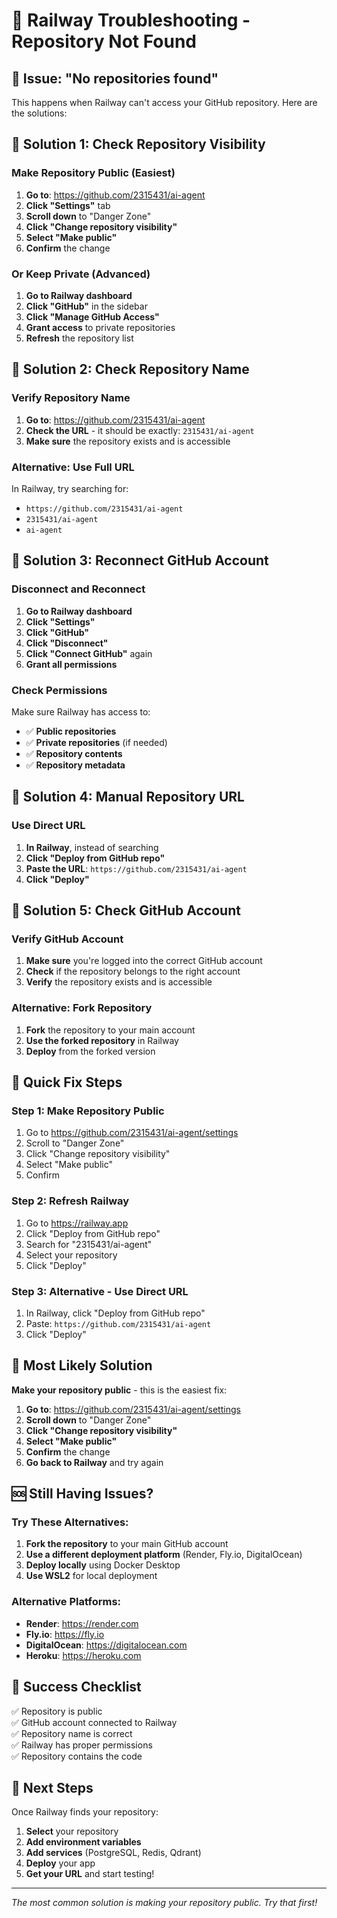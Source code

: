 # 🔧 Railway Troubleshooting - Repository Not Found

## 🚨 Issue: "No repositories found"

This happens when Railway can't access your GitHub repository. Here are the solutions:

## 🔧 **Solution 1: Check Repository Visibility**

### Make Repository Public (Easiest)
1. **Go to**: https://github.com/2315431/ai-agent
2. **Click "Settings"** tab
3. **Scroll down** to "Danger Zone"
4. **Click "Change repository visibility"**
5. **Select "Make public"**
6. **Confirm** the change

### Or Keep Private (Advanced)
1. **Go to Railway dashboard**
2. **Click "GitHub"** in the sidebar
3. **Click "Manage GitHub Access"**
4. **Grant access** to private repositories
5. **Refresh** the repository list

## 🔧 **Solution 2: Check Repository Name**

### Verify Repository Name
1. **Go to**: https://github.com/2315431/ai-agent
2. **Check the URL** - it should be exactly: `2315431/ai-agent`
3. **Make sure** the repository exists and is accessible

### Alternative: Use Full URL
In Railway, try searching for:
- `https://github.com/2315431/ai-agent`
- `2315431/ai-agent`
- `ai-agent`

## 🔧 **Solution 3: Reconnect GitHub Account**

### Disconnect and Reconnect
1. **Go to Railway dashboard**
2. **Click "Settings"**
3. **Click "GitHub"**
4. **Click "Disconnect"**
5. **Click "Connect GitHub"** again
6. **Grant all permissions**

### Check Permissions
Make sure Railway has access to:
- ✅ **Public repositories**
- ✅ **Private repositories** (if needed)
- ✅ **Repository contents**
- ✅ **Repository metadata**

## 🔧 **Solution 4: Manual Repository URL**

### Use Direct URL
1. **In Railway**, instead of searching
2. **Click "Deploy from GitHub repo"**
3. **Paste the URL**: `https://github.com/2315431/ai-agent`
4. **Click "Deploy"**

## 🔧 **Solution 5: Check GitHub Account**

### Verify GitHub Account
1. **Make sure** you're logged into the correct GitHub account
2. **Check** if the repository belongs to the right account
3. **Verify** the repository exists and is accessible

### Alternative: Fork Repository
1. **Fork** the repository to your main account
2. **Use the forked repository** in Railway
3. **Deploy** from the forked version

## 🚀 **Quick Fix Steps**

### Step 1: Make Repository Public
1. Go to https://github.com/2315431/ai-agent/settings
2. Scroll to "Danger Zone"
3. Click "Change repository visibility"
4. Select "Make public"
5. Confirm

### Step 2: Refresh Railway
1. Go to https://railway.app
2. Click "Deploy from GitHub repo"
3. Search for "2315431/ai-agent"
4. Select your repository
5. Click "Deploy"

### Step 3: Alternative - Use Direct URL
1. In Railway, click "Deploy from GitHub repo"
2. Paste: `https://github.com/2315431/ai-agent`
3. Click "Deploy"

## 🎯 **Most Likely Solution**

**Make your repository public** - this is the easiest fix:

1. **Go to**: https://github.com/2315431/ai-agent/settings
2. **Scroll down** to "Danger Zone"
3. **Click "Change repository visibility"**
4. **Select "Make public"**
5. **Confirm** the change
6. **Go back to Railway** and try again

## 🆘 **Still Having Issues?**

### Try These Alternatives:

1. **Fork the repository** to your main GitHub account
2. **Use a different deployment platform** (Render, Fly.io, DigitalOcean)
3. **Deploy locally** using Docker Desktop
4. **Use WSL2** for local deployment

### Alternative Platforms:
- **Render**: https://render.com
- **Fly.io**: https://fly.io
- **DigitalOcean**: https://digitalocean.com
- **Heroku**: https://heroku.com

## 🎉 **Success Checklist**

✅ Repository is public  
✅ GitHub account connected to Railway  
✅ Repository name is correct  
✅ Railway has proper permissions  
✅ Repository contains the code  

## 🚀 **Next Steps**

Once Railway finds your repository:
1. **Select** your repository
2. **Add environment variables**
3. **Add services** (PostgreSQL, Redis, Qdrant)
4. **Deploy** your app
5. **Get your URL** and start testing!

---

*The most common solution is making your repository public. Try that first!*
